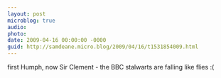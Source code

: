 ```yaml
---
layout: post
microblog: true
audio: 
photo: 
date: 2009-04-16 00:00:00 -0000
guid: http://samdeane.micro.blog/2009/04/16/t1531854009.html
---
```

first Humph, now Sir Clement - the BBC stalwarts are falling like flies :(
